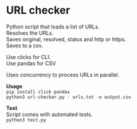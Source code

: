 # URL checker

Python script that loads a list of URLs.  
Resolves the URLs.  
Saves original, resolved, status and http or https.  
Saves to a csv. 

Use clicks for CLI.  
Use pandas for CSV

Uses concurrency  to process URLs in parallel.

**Usage**  
`pip install click pandas`  
`python3 url-checker.py - urls.txt -o output.csv`

**Test**  
Script comes with automated tests.  
`python3 test.py`
